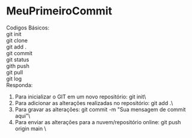 # MeuPrimeiroCommit
Codigos Básicos:\
git init\
git clone\
git add .\
git commit\
git status\
gith push\
git pull\
git log\
Responda:
1. Para inicializar o GIT em um novo repositório: git init\
2. Para adicionar as alterações realizadas no repositório: git add .\
3. Para gravar as alterações: git commit -m "Sua mensagem de commit aqui"\
4. Para enviar as alterações para a nuvem/repositório online: git push origin main \
